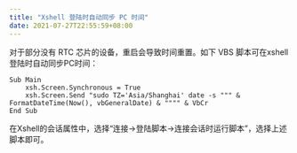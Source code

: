 ```yaml
---
title: "Xshell 登陆时自动同步 PC 时间"
date: 2021-07-27T22:55:59+08:00
---
```


对于部分没有 RTC 芯片的设备，重启会导致时间重置。如下 VBS 脚本可在xshell登陆时自动同步PC时间：

```vbs
Sub Main
    xsh.Screen.Synchronous = True
	xsh.Screen.Send "sudo TZ='Asia/Shanghai' date -s """ & FormatDateTime(Now(), vbGeneralDate) & """" & VbCr
End Sub
```

在Xshell的会话属性中，选择“连接->登陆脚本->连接会话时运行脚本”，选择上述脚本即可。
